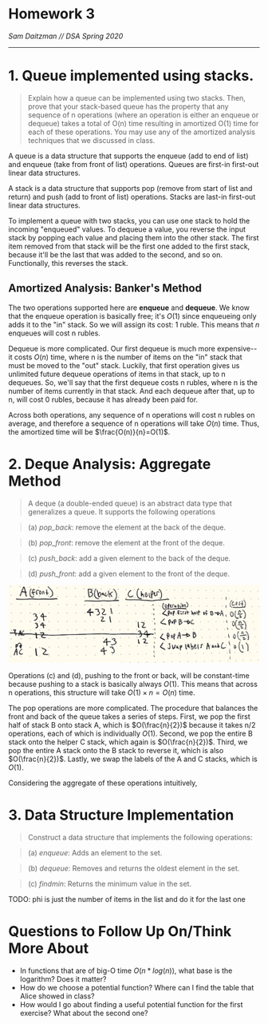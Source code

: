 # Homework 3
*Sam Daitzman // DSA Spring 2020*

---------------------------------

# 1. Queue implemented using stacks.
> Explain how a queue can be implemented using two stacks. Then, prove that your stack-based queue has the property that any sequence of n operations (where an operation is either an enqueue or dequeue) takes a total of O(n) time resulting in amortized O(1) time for each of these operations. You may use any of the amortized analysis techniques that we discussed in class.

A queue is a data structure that supports the enqueue (add to end of list) and enqueue (take from front of list) operations. Queues are first-in first-out linear data structures.

A stack is a data structure that supports pop (remove from start of list and return) and push (add to front of list) operations. Stacks are last-in first-out linear data structures.

To implement a queue with two stacks, you can use one stack to hold the incoming "enqueued" values. To dequeue a value, you reverse the input stack by popping each value and placing them into the other stack. The first item removed from that stack will be the first one added to the first stack, because it'll be the last that was added to the second, and so on. Functionally, this reverses the stack.

## Amortized Analysis: Banker's Method
The two operations supported here are **enqueue** and **dequeue**. We know that the enqueue operation is basically free; it's $O(1)$ since enqueueing only adds it to the "in" stack. So we will assign its cost: 1 ruble. This means that $n$ enqueues will cost n rubles.

Dequeue is more complicated. Our first dequeue is much more expensive--it costs $O(n)$ time, where n is the number of items on the "in" stack that must be moved to the "out" stack. Luckily, that first operation gives us unlimited future dequeue operations of items in that stack, up to n dequeues. So, we'll say that the first dequeue costs n rubles, where n is the number of items currently in that stack. And each dequeue after that, up to n, will cost 0 rubles, because it has already been paid for.

Across both operations, any sequence of n operations will cost n rubles on average, and therefore a sequence of n operations will take $O(n)$ time. Thus, the amortized time will be $\frac{O(n)}{n}=O(1)$.

# 2. Deque Analysis: Aggregate Method
> A deque (a double-ended queue) is an abstract data type that generalizes a queue. It supports the following operations

> (a) *pop_back*: remove the element at the back of the deque.

> (b) *pop_front*: remove the element at the front of the deque.

> (c) *push_back*: add a given element to the back of the deque.

> (d) *push_front*: add a given element to the front of the deque.

![Cost analysis of three-stack deque](./cost.png)

Operations (c) and (d), pushing to the front or back, will be constant-time because pushing to a stack is basically always $O(1)$. This means that across n operations, this structure will take $O(1) \times n = O(n)$ time.

The pop operations are more complicated. The procedure that balances the front and back of the queue takes a series of steps. First, we pop the first half of stack B onto stack A, which is $O(\frac{n}{2})$ because it takes n/2 operations, each of which is individually $O(1)$. Second, we pop the entire B stack onto the helper C stack, which again is $O(\frac{n}{2})$. Third, we pop the entire A stack onto the B stack to reverse it, which is also $O(\frac{n}{2})$. Lastly, we swap the labels of the A and C stacks, which is $O(1)$.

Considering the aggregate of these operations intuitively, 













# 3. Data Structure Implementation
> Construct a data structure that implements the following operations:

> (a) $enqueue$: Adds an element to the set.

> (b) $dequeue$: Removes and returns the oldest element in the set.

> (c) $find min$: Returns the minimum value in the set.

TODO: phi is just the number of items in the list and do it for the last one

# Questions to Follow Up On/Think More About
- In functions that are of big-O time $O(n*log(n))$, what base is the logarithm? Does it matter?
- How do we choose a potential function? Where can I find the table that Alice showed in class?
- How would I go about finding a useful potential function for the first exercise? What about the second one?